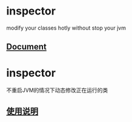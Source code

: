 # inspector

modify your classes hotly without stop your jvm

## [Document](https://github.com/argszero/inspector/wiki/HOME)


# inspector

不重启JVM的情况下动态修改正在运行的类

## [使用说明](https://github.com/argszero/inspector/wiki/cn/HOME)